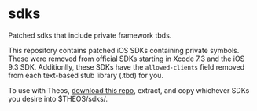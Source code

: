 # sdks
Patched sdks that include private framework tbds. 

This repository contains patched iOS SDKs containing private symbols. These were removed from official SDKs starting in Xcode 7.3 and the iOS 9.3 SDK.
Additionlly, these SDKs have the `allowed-clients` field removed from each text-based stub library (.tbd) for you.

To use with Theos, [download this repo](https://github.com/chrisharper22/sdks/archive/main.zip), extract, and copy whichever SDKs you desire into $THEOS/sdks/.
